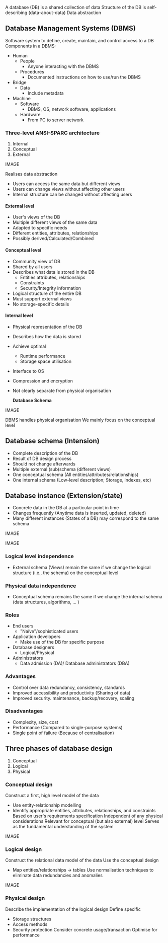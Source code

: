 A database (DB) is a shared collection of data
Structure of the DB is self-describing (data-about-data)
Data abstraction

## Database Management Systems (DBMS)
Software system to define, create, maintain, and control access to a DB
Components in a DBMS:
- Human
	- People
		- Anyone interacting with the DBMS
	- Procedures
		- Documented instructions on how to use/run the DBMS
- Bridge
	- Data
		- Include metadata
- Machine
	- Software
		- DBMS, OS, network software, applications
	- Hardware
		- From PC to server network
### Three-level ANSI-SPARC architecture
1. Internal
2. Conceptual
3. External


IMAGE


Realises data abstraction
- Users can access the same data but different views
- Users can change views without affecting other users
- Internal structure can be changed without affecting users

#### External level
- User's views of the DB
- Multiple different views of the same data
- Adapted to specific needs
- Different entities, attributes, relationships
- Possibly derived/Calculated/Combined
#### Conceptual level
- Community view of DB
- Shared by all users
- Describes what data is stored in the DB
	- Entities attributes, relationships
	- Constraints
	- Security/Integrity information
- Logical structure of the entire DB
- Must support external views
- No storage-specific details
#### Internal level
- Physical representation of the DB
- Describes how the data is stored
- Achieve optimal
	- Runtime performance
	- Storage space utilisation
- Interface to OS
- Compression and encryption
- Not clearly separate from physical organisation

	**Database Schema**

IMAGE


DBMS handles physical organisation
We mainly focus on the conceptual level

## Database schema (Intension)
- Complete description of the DB
- Result of DB design process
- Should not change afterwards
- Multiple external (sub)schema (different views)
- One conceptual schema (All entities/attributes/relationships)
- One internal schema (Low-level description; Storage, indexes, etc)

## Database instance (Extension/state)
- Concrete data in the DB at a particular point in time
- Changes frequently (Anytime data is inserted, updated, deleted)
- Many different instances (States of a DB) may correspond to the same schema



IMAGE



IMAGE


### Logical level independence
- External schema (Views) remain the same if we change the logical structure (i.e., the schema) on the conceptual level

### Physical data independence
- Conceptual schema remains the same if we change the internal schema (data structures, algorithms, … )

### Roles
- End users
	- "Naïve"/sophisticated users
- Application developers
	- Make use of the DB for specific purpose
- Database designers
	- Logical/Physical
- Administrators
	- Data admission (DA)/ Database administrators (DBA)

### Advantages
- Control over data redundancy, consistency, standards
- Improved accessibility and productivity (Sharing of data)
- Improved security. maintenance, backup/recovery, scaling

### Disadvantages
- Complexity, size, cost
- Performance (Compared to single-purpose systems)
- Single point of failure (Because of centralisation)

## Three phases of database design
1. Conceptual
2. Logical
3. Physical

### Conceptual design
Construct a first, high level model of the data
- Use entity-relationship modelling
- Identify appropriate entities, attributes, relationships, and constraints
Based on user's requirements specification
Independent of any physical considerations
Relevant for conceptual (but also external) level
Serves as the fundamental understanding of the system

IMAGE

### Logical design
Construct the relational data model of the data
Use the conceptual design
- Map entities/relationships -> tables
Use normalisation techniques to eliminate data redundancies and anomalies


IMAGE

### Physical design
Describe the implementation of the logical design
Define specific
- Storage structures
- Access methods
- Security protection
Consider concrete usage/transaction
Optimise for performance

